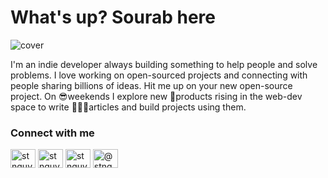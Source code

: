 # What's up? Sourab here

![cover](https://github.com/sourabpramanik/me/assets/61370770/59bc864a-e4a6-475f-8021-35646916bd1e)

I'm an indie developer always building something to help people and solve problems. I love working on open-sourced projects and connecting with people sharing billions of ideas. Hit me up on your new open-source project. On 😎weekends I explore new 🚀products rising in the web-dev space to write 👨🏻‍💻articles and build projects using them.

### Connect with me

<p align="left">
<a href="https://dev.to/sourabpramanik" target="blank"><img align="center" src="https://raw.githubusercontent.com/rahuldkjain/github-profile-readme-generator/master/src/images/icons/Social/devto.svg" alt="stnguyen90" height="30" width="40" /></a>
<a href="https://twitter.com/_sourabpramanik" target="blank"><img align="center" src="https://raw.githubusercontent.com/rahuldkjain/github-profile-readme-generator/master/src/images/icons/Social/twitter.svg" alt="stnguyen90" height="30" width="40" /></a>
<a href="https://www.linkedin.com/in/sourab-pramanik-647393171/" target="blank"><img align="center" src="https://raw.githubusercontent.com/rahuldkjain/github-profile-readme-generator/master/src/images/icons/Social/linked-in-alt.svg" alt="stnguyen90" height="30" width="40" /></a>
<a href="https://medium.com/@shubpramanik241" target="blank"><img align="center" src="https://raw.githubusercontent.com/rahuldkjain/github-profile-readme-generator/master/src/images/icons/Social/medium.svg" alt="@stnguyen90" height="30" width="40" /></a>
</p>
